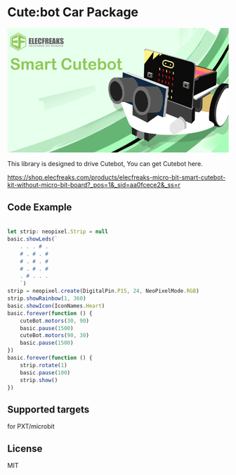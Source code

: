 
# Cute:bot Car Package

![](/image.png/)

This library is designed to drive Cutebot, You can get Cutebot here.

https://shop.elecfreaks.com/products/elecfreaks-micro-bit-smart-cutebot-kit-without-micro-bit-board?_pos=1&_sid=aa0fcece2&_ss=r
## Code Example
```JavaScript

let strip: neopixel.Strip = null
basic.showLeds(`
    . . . # .
    # . # . #
    # . # . #
    # . # . #
    . # . . .
    `)
strip = neopixel.create(DigitalPin.P15, 24, NeoPixelMode.RGB)
strip.showRainbow(1, 360)
basic.showIcon(IconNames.Heart)
basic.forever(function () {
    cuteBot.motors(30, 90)
    basic.pause(1500)
    cuteBot.motors(90, 30)
    basic.pause(1500)
})
basic.forever(function () {
    strip.rotate(1)
    basic.pause(100)
    strip.show()
})

```
## Supported targets
for PXT/microbit

## License
MIT

